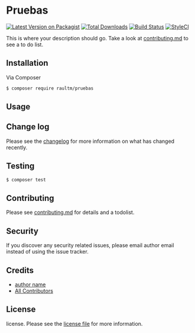 # Pruebas

[![Latest Version on Packagist][ico-version]][link-packagist]
[![Total Downloads][ico-downloads]][link-downloads]
[![Build Status][ico-travis]][link-travis]
[![StyleCI][ico-styleci]][link-styleci]

This is where your description should go. Take a look at [contributing.md](contributing.md) to see a to do list.

## Installation

Via Composer

``` bash
$ composer require raultm/pruebas
```

## Usage

## Change log

Please see the [changelog](changelog.md) for more information on what has changed recently.

## Testing

``` bash
$ composer test
```

## Contributing

Please see [contributing.md](contributing.md) for details and a todolist.

## Security

If you discover any security related issues, please email author email instead of using the issue tracker.

## Credits

- [author name][link-author]
- [All Contributors][link-contributors]

## License

license. Please see the [license file](license.md) for more information.

[ico-version]: https://img.shields.io/packagist/v/raultm/pruebas.svg?style=flat-square
[ico-downloads]: https://img.shields.io/packagist/dt/raultm/pruebas.svg?style=flat-square
[ico-travis]: https://img.shields.io/travis/raultm/pruebas/master.svg?style=flat-square
[ico-styleci]: https://styleci.io/repos/12345678/shield

[link-packagist]: https://packagist.org/packages/raultm/pruebas
[link-downloads]: https://packagist.org/packages/raultm/pruebas
[link-travis]: https://travis-ci.org/raultm/pruebas
[link-styleci]: https://styleci.io/repos/12345678
[link-author]: https://github.com/raultm
[link-contributors]: ../../contributors
